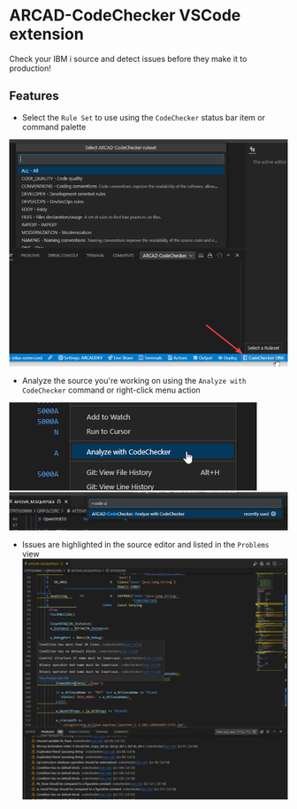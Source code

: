 # ARCAD-CodeChecker VSCode extension
Check your IBM i source and detect issues before they make it to production!

## Features
- Select the `Rule Set` to use using the `CodeChecker` status bar item or command palette

![ruleset_001](assets/ruleset_001.png)

- Analyze the source you're working on using the `Analyze with CodeChecker` command or right-click menu action

![exec_001](assets/exec_001.png)
![exec_002](assets/exec_002.png)

- Issues are highlighted in the source editor and listed in the `Problems` view
![analysis_001](assets/analysis_001.png)